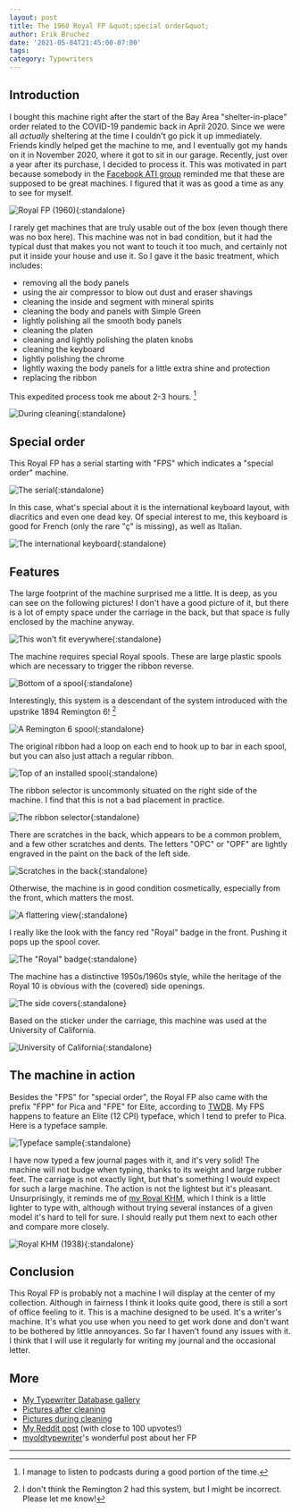 ```yaml
---
layout: post
title: The 1960 Royal FP &quot;special order&quot;
author: Erik Bruchez
date: '2021-05-04T21:45:00-07:00'
tags:
category: Typewriters
---
```


## Introduction

I bought this machine right after the start of the Bay Area "shelter-in-place" order related to the COVID-19 pandemic back in April 2020. Since we were all *actually* sheltering at the time I couldn't go pick it up immediately. Friends kindly helped get the machine to me, and I eventually got my hands on it in November 2020, where it got to sit in our garage. Recently, just over a year after its purchase, I decided to process it. This was motivated in part because somebody in the [Facebook ATI group](https://www.facebook.com/groups/TypewriterCollectors/) reminded me that these are supposed to be great machines. I figured that it was as good a time as any to see for myself.

![Royal FP (1960)](/assets/posts/royal-fps/2x/IMG_0002.jpg){:standalone}

I rarely get machines that are truly usable out of the box (even though there was no box here). This machine was not in bad condition, but it had the typical dust that makes you not want to touch it too much, and certainly not put it inside your house and use it. So I gave it the basic treatment, which includes:

- removing all the body panels
- using the air compressor to blow out dust and eraser shavings
- cleaning the inside and segment with mineral spirits
- cleaning the body and panels with Simple Green
- lightly polishing all the smooth body panels
- cleaning the platen
- cleaning and lightly polishing the platen knobs
- cleaning the keyboard
- lightly polishing the chrome
- lightly waxing the body panels for a little extra shine and protection
- replacing the ribbon

This expedited process took me about 2-3 hours. [^podcasts]

![During cleaning](/assets/posts/royal-fps/2x/IMG_9973.jpg){:standalone}

## Special order

This Royal FP has a serial starting with "FPS" which indicates a "special order" machine.

![The serial](/assets/posts/royal-fps/2x/IMG_0031.jpg){:standalone}

In this case, what's special about it is the international keyboard layout, with diacritics and even one dead key. Of special interest to me, this keyboard is good for French (only the rare "ç" is missing), as well as Italian.

![The international keyboard](/assets/posts/royal-fps/2x/IMG_0012.jpg){:standalone}

## Features

The large footprint of the machine surprised me a little. It is deep, as you can see on the following pictures! I don't have a good picture of it, but there is a lot of empty space under the carriage in the back, but that space is fully enclosed by the machine anyway.

![This won't fit everywhere](/assets/posts/royal-fps/2x/IMG_0028.jpg){:standalone}

The machine requires special Royal spools. These are large plastic spools which are necessary to trigger the ribbon reverse.

![Bottom of a spool](/assets/posts/royal-fps/2x/IMG_9976.jpg){:standalone}

Interestingly, this system is a descendant of the system introduced with the upstrike 1894 Remington 6! [^remington2]

![A Remington 6 spool](/assets/posts/royal-fps/2x/IMG_1457.jpg){:standalone}

The original ribbon had a loop on each end to hook up to bar in each spool, but you can also just attach a regular ribbon.

![Top of an installed spool](/assets/posts/royal-fps/2x/IMG_0032.jpg){:standalone}

The ribbon selector is uncommonly situated on the right side of the machine. I find that this is not a bad placement in practice.

![The ribbon selector](/assets/posts/royal-fps/2x/IMG_0030.jpg){:standalone}

There are scratches in the back, which appears to be a common problem, and a few other scratches and dents. The letters "OPC" or "OPF" are lightly engraved in the paint on the back of the left side.

![Scratches in the back](/assets/posts/royal-fps/2x/IMG_0022.jpg){:standalone}

Otherwise, the machine is in good condition cosmetically, especially from the front, which matters the most.

![A flattering view](/assets/posts/royal-fps/2x/IMG_0043.jpg){:standalone}

I really like the look with the fancy red "Royal" badge in the front. Pushing it pops up the spool cover.

![The "Royal" badge](/assets/posts/royal-fps/2x/IMG_0005.jpg){:standalone}

The machine has a distinctive 1950s/1960s style, while the heritage of the Royal 10 is obvious with the (covered) side openings.

![The side covers](/assets/posts/royal-fps/2x/IMG_0016.jpg){:standalone}

Based on the sticker under the carriage, this machine was used at the University of California.

![University of California](/assets/posts/royal-fps/2x/IMG_0056.jpg){:standalone}

## The machine in action

Besides the "FPS" for "special order", the Royal FP also came with the prefix "FPP" for Pica and "FPE" for Elite, according to [TWDB](https://typewriterdatabase.com/royal.72.typewriter-serial-number-database). My FPS happens to feature an Elite (12 CPI) typeface, which I tend to prefer to Pica. Here is a typeface sample.

![Typeface sample](/assets/posts/royal-fps/2x/typeface.jpg){:standalone}

I have now typed a few journal pages with it, and it's very solid! The machine will not budge when typing, thanks to its weight and large rubber feet. The carriage is not exactly light, but that's something I would expect for such a large machine. The action is not the lightest but it's pleasant. Unsurprisingly, it reminds me of [my Royal KHM](2018-10-16-royal-khm-1938.md), which I think is a little lighter to type with, although without trying several instances of a given model it's hard to tell for sure. I should really put them next to each other and compare more closely.

![Royal KHM (1938)](/assets/posts/royal-fps/2x/IMG_3479.jpg){:standalone}

## Conclusion

This Royal FP is probably not a machine I will display at the center of my collection. Although in fairness I think it looks quite good, there is still a sort of office feeling to it. This is a machine designed to be used. It's a writer's machine. It's what you use when you need to get work done and don't want to be bothered by little annoyances. So far I haven't found any issues with it. I think that I will use it regularly for writing my journal and the occasional letter.

## More

- [My Typewriter Database gallery](https://typewriterdatabase.com/1960-royal-fp.15985.typewriter)
- [Pictures after cleaning](https://photos.app.goo.gl/hcxZSeYTsKNT5Bw17)
- [Pictures during cleaning](https://photos.app.goo.gl/kM1fKhHgMKxEuTFL9)
- [My Reddit post](https://www.reddit.com/r/typewriters/comments/mvk3n8/royal_fp_special_order_from_1960_just_cleaned/) (with close to 100 upvotes!)
- [myoldtypewriter](https://myoldtypewriter.com/2016/05/16/number-12-the-royal-fp/)'s wonderful post about her FP

---

[^remington2]: I don't think the Remington 2 had this system, but I might be incorrect. Please let me know!
[^podcasts]: I manage to listen to podcasts during a good portion of the time.
